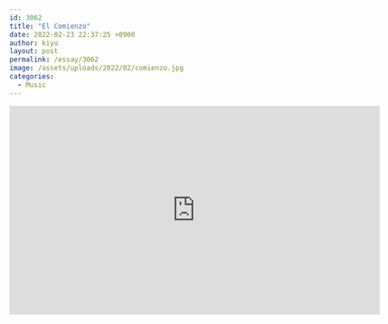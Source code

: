 ```yaml
---
id: 3062
title: "El Comienzo"
date: 2022-02-23 22:37:25 +0900
author: kiyo
layout: post
permalink: /essay/3062
image: /assets/uploads/2022/02/comienzo.jpg
categories:
  - Music
---
```

<iframe width="655" height="370" src="https://www.youtube.com/embed/8Jna91uLi4A?rel=0" title="YouTube video player" frameborder="0" allow="accelerometer; autoplay; clipboard-write; encrypted-media; gyroscope; picture-in-picture" allowfullscreen></iframe>
